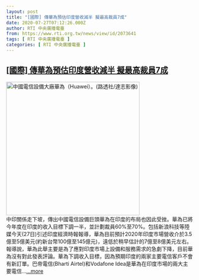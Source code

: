 ```yaml
---
layout: post
title: "[國際] 傳華為預估印度營收減半 擬最高裁員7成"
date: 2020-07-27T07:12:26.000Z
author: RTI 中央廣播電臺
from: https://www.rti.org.tw/news/view/id/2073641
tags: [ RTI 中央廣播電臺 ]
categories: [ RTI 中央廣播電臺 ]
---
```

<!--1595833946000-->
[[國際] 傳華為預估印度營收減半 擬最高裁員7成](https://www.rti.org.tw/news/view/id/2073641)
------

<div>
<img src="https://static.rti.org.tw/assets/thumbnails/2019/12/13/181cab25f63d722651784a57404421bd.jpg" width="360" alt="中國電信設備大廠華為（Huawei）。(路透社/達志影像)" title="中國電信設備大廠華為（Huawei）。(路透社/達志影像)"><br>中印關係走下坡，傳出中國電信設備巨頭華為在印度的布局也因此受挫。華為已將今年度在印度的收入目標下調一半，並計劃裁員60%至70%。包括新浪科技等陸媒今天(27日)引述印度經濟時報報導，華為目前預計2020年印度市場營收介於3.5億至5億美元(約新台幣100億至145億元)，遠低於稍早估計的7億至8億美元左右。報導說，華為此舉主要是為了應對印度市場上設備和服務需求的急劇下降，目前華為沒有對此發表評論。華為下調收入目標，因為預期印度的兩家主要電信客戶不會有新訂單。巴帝電信(Bharti Airtel)和Vodafone Idea是華為在印度市場的兩大主要電信...<a target="_blank" href="https://www.rti.org.tw/news/view/id/2073641">...more</a>
</div>
